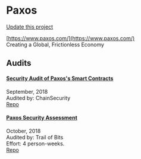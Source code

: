 
# Paxos

[Update this project](https://github.com/ConsenSys/blockchainSecurityDB/edit/master/projects/paxos.json)
  
[https://www.paxos.com/](https://www.paxos.com/)<br>
Creating a Global, Frictionless Economy


## Audits



#### [Security Audit of Paxos's Smart Contracts](https://github.com/ChainSecurity/audits/blob/master/ChainSecurity_Paxos.pdf)

September, 2018<br>
Audited by: ChainSecurity<br>
[Repo](https://github.com/paxosglobal/pax-contracts)<br>
      


#### [Paxos Security Assessment](https://github.com/trailofbits/publications/blob/master/reviews/paxos.pdf)

October, 2018<br>
Audited by: Trail of Bits<br>Effort: 4 person-weeks.<br>
[Repo](https://github.com/paxosglobal/pax-contracts)<br>
      

  



